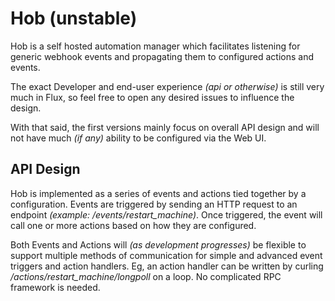 
# Hob (unstable)

Hob is a self hosted automation manager which facilitates listening for
generic webhook events and propagating them to configured actions and events.

The exact Developer and end-user experience *(api or otherwise)* is still
very much in Flux, so feel free to open any desired issues to influence the
design.

With that said, the first versions mainly focus on overall API design and will
not have much *(if any)* ability to be configured via the Web UI.

## API Design

Hob is implemented as a series of events and actions tied together by
a configuration. Events are triggered by sending an HTTP request to an endpoint
*(example: /events/restart_machine)*. Once triggered, the event will call one or
more actions based on how they are configured.

Both Events and Actions will *(as development progresses)* be flexible to support
multiple methods of communication for simple and advanced event triggers and action
handlers. Eg, an action handler can be written by curling
*/actions/restart_machine/longpoll* on a loop. No complicated RPC framework is
needed.
